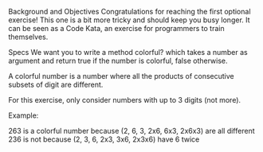 Background and Objectives
Congratulations for reaching the first optional exercise! This one is a bit more tricky and should keep you busy longer. It can be seen as a Code Kata, an exercise for programmers to train themselves.

Specs
We want you to write a method colorful? which takes a number as argument and return true if the number is colorful, false otherwise.

A colorful number is a number where all the products of consecutive subsets of digit are different.

For this exercise, only consider numbers with up to 3 digits (not more).

Example:

263 is a colorful number because (2, 6, 3, 2x6, 6x3, 2x6x3) are all different
236 is not because (2, 3, 6, 2x3, 3x6, 2x3x6) have 6 twice